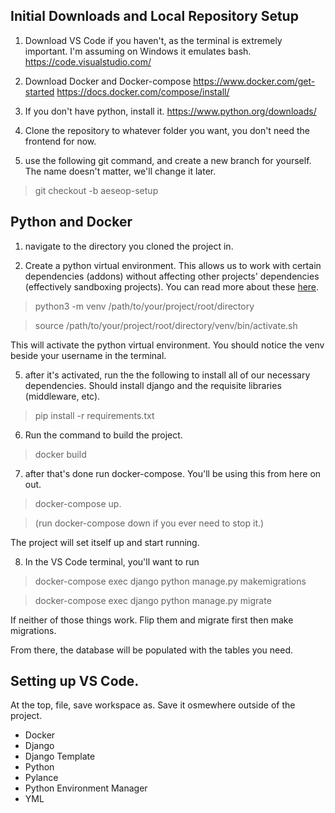 ## Initial Downloads and Local Repository Setup
1. Download VS Code if you haven't, as the terminal is extremely important. I'm assuming on Windows it emulates bash.
https://code.visualstudio.com/

2. Download Docker and Docker-compose
https://www.docker.com/get-started
https://docs.docker.com/compose/install/

3. If you don't have python, install it.
https://www.python.org/downloads/

4. Clone the repository to whatever folder you want, you don't need the frontend for now.

5. use the following git command, and create a new branch for yourself. The name doesn't matter, we'll change it later.

> git checkout -b aeseop-setup

## Python and Docker
1. navigate to the directory you cloned the project in.

2. Create a python virtual environment. This allows us to work with certain dependencies (addons) without affecting other projects' dependencies (effectively sandboxing projects). You can read more about these [here](https://docs.python.org/3/library/venv.html).

> python3 -m venv /path/to/your/project/root/directory

> source /path/to/your/project/root/directory/venv/bin/activate.sh

This will activate the python virtual environment. You should notice the venv beside your username in the terminal.

5. after it's activated, run the the following to install all of our necessary dependencies. Should install django and the requisite libraries (middleware, etc).

> pip install -r requirements.txt

6. Run the command to build the project.

> docker build

7. after that's done run docker-compose. You'll be using this from here on out.

> docker-compose up.

> (run docker-compose down if you ever need to stop it.)

The project will set itself up and start running.

8. In the VS Code terminal, you'll want to run

> docker-compose exec django python manage.py makemigrations

> docker-compose exec django python manage.py migrate

If neither of those things work. Flip them and migrate first then make migrations.

From there, the database will be populated with the tables you need.


## Setting up VS Code.
At the top, file, save workspace as. Save it osmewhere outside of the project.

* Docker
* Django
* Django Template
* Python
* Pylance
* Python Environment Manager
* YML
